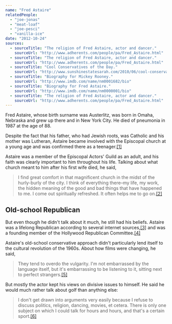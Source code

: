 ```yaml
---
name: "Fred Astaire"
relatedPeople:
  - "joe-jonas"
  - "meat-loaf"
  - "joe-pesci"
  - "vanilla-ice"
date: "2012-10-24"
sources:
  - sourceTitle: "The religion of Fred Astaire, actor and dancer."
    sourceUrl: "http://www.adherents.com/people/pa/Fred_Astaire.html"
  - sourceTitle: "The religion of Fred Astaire, actor and dancer."
    sourceUrl: "http://www.adherents.com/people/pa/Fred_Astaire.html"
  - sourceTitle: "Cool Conservatives of the Day."
    sourceUrl: "http://www.sunshinestatesarah.com/2010/06/cool-conservatives-of-day-fred-astaire.html"
  - sourceTitle: "Biography for Mickey Rooney."
    sourceUrl: "http://www.imdb.com/name/nm0001682/bio"
  - sourceTitle: "Biography for Fred Astaire."
    sourceUrl: "http://www.imdb.com/name/nm0000001/bio"
  - sourceTitle: "The religion of Fred Astaire, actor and dancer."
    sourceUrl: "http://www.adherents.com/people/pa/Fred_Astaire.html"
---
```


Fred Astaire, whose birth surname was Austerlitz, was born in Omaha, Nebraska and grew up there and in New York City. He died of pneumonia in 1987 at the age of 88.

Despite the fact that his father, who had Jewish roots, was Catholic and his mother was Lutheran, Astaire became involved with the Episcopal church at a young age and was confirmed there as a teenager.<a class="source-citation" href="http://www.adherents.com/people/pa/Fred_Astaire.html" title="The religion of Fred Astaire, actor and dancer.">[1]</a>

Astaire was a member of the Episcopal Actors' Guild as an adult, and his faith was clearly important to him throughout his life. Talking about what church meant to him after his first wife died, he said,

>I find great comfort in that magnificent church in the midst of the hurly-burly of the city. I think of everything there–my life, my work, the hidden meaning of the good and bad things that have happened to me. I come out spiritually refreshed. It often helps me to go on.<a class="source-citation" href="http://www.adherents.com/people/pa/Fred_Astaire.html" title="The religion of Fred Astaire, actor and dancer.">[2]</a>

## 

## Old-school Republican

But even though he didn't talk about it much, he still had his beliefs. Astaire was a lifelong Republican according to several internet sources,<a class="source-citation" href="http://www.sunshinestatesarah.com/2010/06/cool-conservatives-of-day-fred-astaire.html" title="Cool Conservatives of the Day.">[3]</a> and was a founding member of the Hollywood Republican Committee.<a class="source-citation" href="http://www.imdb.com/name/nm0001682/bio" title="Biography for Mickey Rooney.">[4]</a>

Astaire's old-school conservative approach didn't particularly lend itself to the cultural revolution of the 1960s. About how films were changing, he said,

>They tend to overdo the vulgarity. I'm not embarrassed by the language itself, but it's embarrassing to be listening to it, sitting next to perfect strangers.<a class="source-citation" href="http://www.imdb.com/name/nm0000001/bio" title="Biography for Fred Astaire.">[5]</a>

But mostly the actor kept his views on divisive issues to himself. He said he would much rather talk about golf than anything else:

>I don't get drawn into arguments very easily because I refuse to discuss politics, religion, dancing, movies, et cetera. There is only one subject on which I could talk for hours and hours, and that's a certain sport.<a class="source-citation" href="http://www.adherents.com/people/pa/Fred_Astaire.html" title="The religion of Fred Astaire, actor and dancer.">[6]</a>